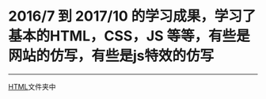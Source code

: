 
2016/7 到   2017/10 的学习成果，学习了基本的HTML，CSS，JS 等等，有些是网站的仿写，有些是js特效的仿写
===
-----
[HTML](www.baidu.com "HTML")文件夹中</br>
